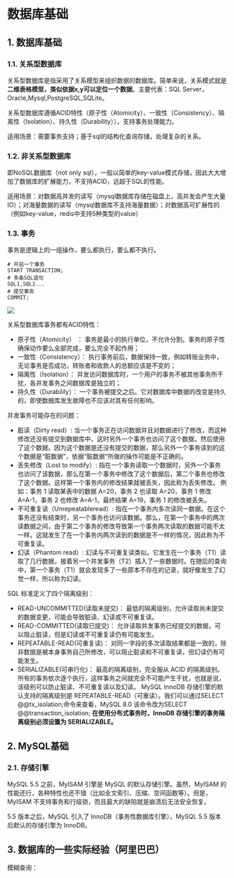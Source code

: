 # 数据库基础
## 1. 数据库基础
### 1.1. 关系型数据库

关系型数据库是指采用了关系模型来组织数据的数据库。简单来说，关系模式就是**二维表格模型，类似依据x,y可以定位一个数据**。主要代表：SQL Server，Oracle,Mysql,PostgreSQL,SQLite。

关系型数据库遵循ACID特性（原子性（Atomicity）、一致性（Consistency）、隔离性（Isolation）、持久性（Durability）），支持事务处理能力。

适用场景：需要事务支持；基于sql的结构化查询存储，处理复杂的关系。


### 1.2. 非关系型数据库

即NoSQL数据库（not only sql），一般以简单的key-value模式存储，因此大大增加了数据库的扩展能力，不支持ACID，远超于SQL的性能。

适用场景：对数据高并发的读写（mysql数据库存储在磁盘上，高并发会产生大量IO）；对海量数据的读写（mysql数据库不支持海量数据）；对数据高可扩展性的（例如key-value，redis中支持5种类型的value）

### 1.3. 事务
事务是逻辑上的一组操作，要么都执行，要么都不执行。

```
# 开启一个事务
START TRANSACTION;
# 多条SQL语句
SQL1,SQL2...
# 提交事务
COMMIT;
```
![](https://guide-blog-images.oss-cn-shenzhen.aliyuncs.com/2020-12/640-20201207160554677.png)

关系型数据库事务都有ACID特性：

* 原子性（Atomicity） ： 事务是最小的执行单位，不允许分割。事务的原子性确保动作要么全部完成，要么完全不起作用；
* 一致性（Consistency）： 执行事务前后，数据保持一致，例如转账业务中，无论事务是否成功，转账者和收款人的总额应该是不变的；
* 隔离性（Isolation）： 并发访问数据库时，一个用户的事务不被其他事务所干扰，各并发事务之间数据库是独立的；
* 持久性（Durabilily）： 一个事务被提交之后。它对数据库中数据的改变是持久的，即使数据库发生故障也不应该对其有任何影响。

并发事务可能存在的问题：
* 脏读（Dirty read）: 当一个事务正在访问数据并且对数据进行了修改，而这种修改还没有提交到数据库中，这时另外一个事务也访问了这个数据，然后使用了这个数据。因为这个数据是还没有提交的数据，那么另外一个事务读到的这个数据是“脏数据”，依据“脏数据”所做的操作可能是不正确的。
* 丢失修改（Lost to modify）: 指在一个事务读取一个数据时，另外一个事务也访问了该数据，那么在第一个事务中修改了这个数据后，第二个事务也修改了这个数据。这样第一个事务内的修改结果就被丢失，因此称为丢失修改。 例如：事务 1 读取某表中的数据 A=20，事务 2 也读取 A=20，事务 1 修改 A=A-1，事务 2 也修改 A=A-1，最终结果 A=19，事务 1 的修改被丢失。
* 不可重复读（Unrepeatableread）: 指在一个事务内多次读同一数据。在这个事务还没有结束时，另一个事务也访问该数据。那么，在第一个事务中的两次读数据之间，由于第二个事务的修改导致第一个事务两次读取的数据可能不太一样。这就发生了在一个事务内两次读到的数据是不一样的情况，因此称为不可重复读。
* 幻读（Phantom read）: 幻读与不可重复读类似。它发生在一个事务（T1）读取了几行数据，接着另一个并发事务（T2）插入了一些数据时。在随后的查询中，第一个事务（T1）就会发现多了一些原本不存在的记录，就好像发生了幻觉一样，所以称为幻读。

SQL 标准定义了四个隔离级别：

* READ-UNCOMMITTED(读取未提交)： 最低的隔离级别，允许读取尚未提交的数据变更，可能会导致脏读、幻读或不可重复读。
* READ-COMMITTED(读取已提交)： 允许读取并发事务已经提交的数据，可以阻止脏读，但是幻读或不可重复读仍有可能发生。
* REPEATABLE-READ(可重复读)： 对同一字段的多次读取结果都是一致的，除非数据是被本身事务自己所修改，可以阻止脏读和不可重复读，但幻读仍有可能发生。
* SERIALIZABLE(可串行化)： 最高的隔离级别，完全服从 ACID 的隔离级别。所有的事务依次逐个执行，这样事务之间就完全不可能产生干扰，也就是说，该级别可以防止脏读、不可重复读以及幻读。
MySQL InnoDB 存储引擎的默认支持的隔离级别是 REPEATABLE-READ（可重读）。我们可以通过SELECT @@tx_isolation;命令来查看，MySQL 8.0 该命令改为SELECT @@transaction_isolation;
**在使用分布式事务时，InnoDB 存储引擎的事务隔离级别必须设置为 SERIALIZABLE。**
## 2. MySQL基础

### 2.1. 存储引擎
MySQL 5.5 之前，MyISAM 引擎是 MySQL 的默认存储引擎。虽然，MyISAM 的性能还行，各种特性也还不错（比如全文索引、压缩、空间函数等）。但是，MyISAM 不支持事务和行级锁，而且最大的缺陷就是崩溃后无法安全恢复。

5.5 版本之后，MySQL 引入了 InnoDB（事务性数据库引擎），MySQL 5.5 版本后默认的存储引擎为 InnoDB。

## 3. 数据库的一些实际经验（阿里巴巴）
模糊查询：